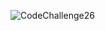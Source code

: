 ![CodeChallenge26](https://github.com/abshir206/data-structures-and-algorithms/assets/122309776/c25782d6-37cc-4dd1-afc5-0289cf2b2660)
